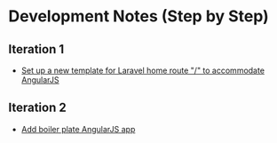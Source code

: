 # Development Notes (Step by Step)

## Iteration 1

- [Set up a new template for Laravel home route "/" to accommodate AngularJS](dev-i-1.md) 

## Iteration 2 

- [Add boiler plate AngularJS app](dev-i-2.md)

